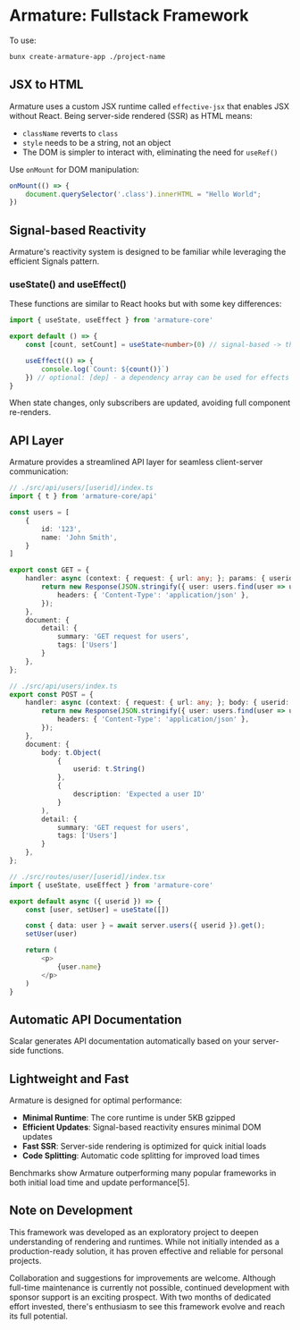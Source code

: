 # Armature: Fullstack Framework

To use:

```bash
bunx create-armature-app ./project-name
```

## JSX to HTML

Armature uses a custom JSX runtime called `effective-jsx` that enables JSX without React. Being server-side rendered (SSR) as HTML means:

- `className` reverts to `class`
- `style` needs to be a string, not an object
- The DOM is simpler to interact with, eliminating the need for `useRef()`

Use `onMount` for DOM manipulation:

```typescript
onMount(() => {
    document.querySelector('.class').innerHTML = "Hello World";
})
```

## Signal-based Reactivity

Armature's reactivity system is designed to be familiar while leveraging the efficient Signals pattern.

### useState() and useEffect()

These functions are similar to React hooks but with some key differences:

```typescript
import { useState, useEffect } from 'armature-core'

export default () => {
    const [count, setCount] = useState<number>(0) // signal-based -> the getter must be called: count()

    useEffect(() => {
        console.log(`Count: ${count()}`)
    }) // optional: [dep] - a dependency array can be used for effects without signals
}
```

When state changes, only subscribers are updated, avoiding full component re-renders.

## API Layer

Armature provides a streamlined API layer for seamless client-server communication:

```typescript
// ./src/api/users/[userid]/index.ts
import { t } from 'armature-core/api'

const users = [
    {
        id: '123',
        name: 'John Smith',
    }
]

export const GET = {
    handler: async (context: { request: { url: any; }; params: { userid: string } }) => {
        return new Response(JSON.stringify({ user: users.find(user => user.id === context.params.userid) }), {
            headers: { 'Content-Type': 'application/json' },
        });
    },
    document: {
        detail: {
            summary: 'GET request for users',
            tags: ['Users']
        }
    },
};

// ./src/api/users/index.ts
export const POST = {
    handler: async (context: { request: { url: any; }; body: { userid: string } }) => {
        return new Response(JSON.stringify({ user: users.find(user => user.id === context.body.userid) }), {
            headers: { 'Content-Type': 'application/json' },
        });
    },
    document: {
        body: t.Object(
            {
                userid: t.String()
            },
            {
                description: 'Expected a user ID'
            }
        ),
        detail: {
            summary: 'GET request for users',
            tags: ['Users']
        }
    },
};

// ./src/routes/user/[userid]/index.tsx
import { useState, useEffect } from 'armature-core'

export default async ({ userid }) => {
    const [user, setUser] = useState([])

    const { data: user } = await server.users({ userid }).get();
    setUser(user)

    return (
        <p>
            {user.name}
        </p>
    )
}
```

## Automatic API Documentation

Scalar generates API documentation automatically based on your server-side functions.


## Lightweight and Fast

Armature is designed for optimal performance:

- **Minimal Runtime**: The core runtime is under 5KB gzipped
- **Efficient Updates**: Signal-based reactivity ensures minimal DOM updates
- **Fast SSR**: Server-side rendering is optimized for quick initial loads
- **Code Splitting**: Automatic code splitting for improved load times

Benchmarks show Armature outperforming many popular frameworks in both initial load time and update performance[5].

## Note on Development

This framework was developed as an exploratory project to deepen understanding of rendering and runtimes. While not initially intended as a production-ready solution, it has proven effective and reliable for personal projects.

Collaboration and suggestions for improvements are welcome. Although full-time maintenance is currently not possible, continued development with sponsor support is an exciting prospect. With two months of dedicated effort invested, there's enthusiasm to see this framework evolve and reach its full potential.
